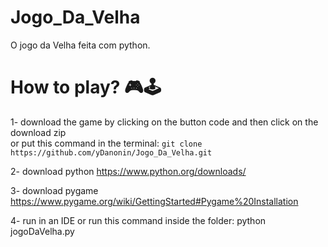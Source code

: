 # Jogo_Da_Velha
O jogo da Velha feita com python.


# How to play? 🎮🕹

 1- download the game by clicking on the button code and then click on the download zip
<br>
or put this command in the terminal: ``git clone https://github.com/yDanonin/Jogo_Da_Velha.git``

2- download python https://www.python.org/downloads/

3- download pygame https://www.pygame.org/wiki/GettingStarted#Pygame%20Installation

4- run in an IDE or run this command inside the folder: python jogoDaVelha.py
